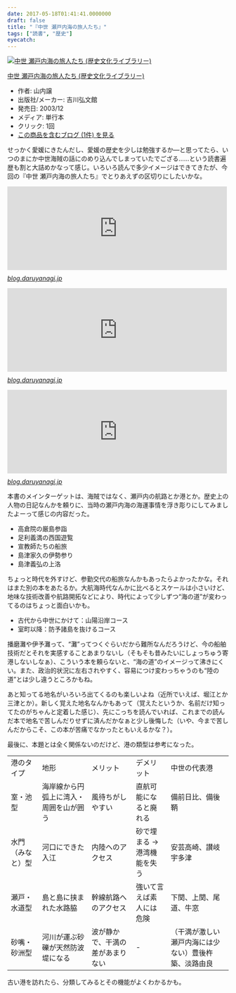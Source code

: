 ```yaml
---
date: 2017-05-18T01:41:41.0000000
draft: false
title: "『中世 瀬戸内海の旅人たち』"
tags: ["読書", "歴史"]
eyecatch: 
---
```

<p><div class="hatena-asin-detail"><a href="http://www.amazon.co.jp/exec/obidos/ASIN/464205569X/bestylesnet-22/"><img src="https://images-fe.ssl-images-amazon.com/images/I/510WCKBPM9L._SL160_.jpg" class="hatena-asin-detail-image" alt="中世 瀬戸内海の旅人たち (歴史文化ライブラリー)" title="中世 瀬戸内海の旅人たち (歴史文化ライブラリー)"></a><div class="hatena-asin-detail-info"><p class="hatena-asin-detail-title"><a href="http://www.amazon.co.jp/exec/obidos/ASIN/464205569X/bestylesnet-22/">中世 瀬戸内海の旅人たち (歴史文化ライブラリー)</a></p><ul><li><span class="hatena-asin-detail-label">作者:</span> 山内譲</li><li><span class="hatena-asin-detail-label">出版社/メーカー:</span> 吉川弘文館</li><li><span class="hatena-asin-detail-label">発売日:</span> 2003/12</li><li><span class="hatena-asin-detail-label">メディア:</span> 単行本</li><li> <span class="hatena-asin-detail-label">クリック</span>: 1回</li><li><a href="http://d.hatena.ne.jp/asin/464205569X/bestylesnet-22" target="_blank">この商品を含むブログ (1件) を見る</a></li></ul></div><div class="hatena-asin-detail-foot"></div></div></p><p>せっかく愛媛にきたんだし、愛媛の歴史を少しは勉強するか―と思ってたら、いつのまにか中世海賊の話にのめり込んでしまっていたでござる……という読書遍歴も割と大詰めかなって感じ。いろいろ読んで多少イメージはできてきたが、今回の『中世 瀬戸内海の旅人たち』でとりあえずの区切りにしたいかな。</p><p><iframe src="http://blog.daruyanagi.jp/embed/2017/01/05/193245" title="『海賊たちの中世』 - だるろぐ" class="embed-card embed-blogcard" scrolling="no" frameborder="0" style="display: block; width: 100%; height: 190px; max-width: 500px; margin: 10px 0px;"></iframe><cite class="hatena-citation"><a href="http://blog.daruyanagi.jp/entry/2017/01/05/193245">blog.daruyanagi.jp</a></cite></p><p><iframe src="http://blog.daruyanagi.jp/embed/2016/11/29/012834" title="『海の武士団　水軍と海賊のあいだ』 - だるろぐ" class="embed-card embed-blogcard" scrolling="no" frameborder="0" style="display: block; width: 100%; height: 190px; max-width: 500px; margin: 10px 0px;"></iframe><cite class="hatena-citation"><a href="http://blog.daruyanagi.jp/entry/2016/11/29/012834">blog.daruyanagi.jp</a></cite></p><p><iframe src="http://blog.daruyanagi.jp/embed/2015/11/28/232447" title="『瀬戸内の海賊: 村上武吉の戦い【増補改訂版】』 - だるろぐ" class="embed-card embed-blogcard" scrolling="no" frameborder="0" style="display: block; width: 100%; height: 190px; max-width: 500px; margin: 10px 0px;"></iframe><cite class="hatena-citation"><a href="http://blog.daruyanagi.jp/entry/2015/11/28/232447">blog.daruyanagi.jp</a></cite></p><p>本書のメインターゲットは、海賊ではなく、瀬戸内の航路とか港とか。歴史上の人物の日記なんかを頼りに、当時の瀬戸内海の海運事情を浮き彫りにしてみましたよーって感じの内容だった。</p>

<ul>
<li>高倉院の厳島参詣</li>
<li>足利義満の西国遊覧</li>
<li>宣教師たちの船旅</li>
<li>島津家久の伊勢参り</li>
<li>島津義弘の上洛</li>
</ul><p>ちょっと時代を外すけど、参勤交代の船旅なんかもあったらよかったかな。それはまた別の本をあたるか。大航海時代なんかに比べるとスケールは小さいけど、地味な技術改善や航路開拓などにより、時代によって少しずつ“海の道”が変わってるのはちょっと面白いかも。</p>

<ul>
<li>古代から中世にかけて：山陽沿岸コース</li>
<li>室町以降：防予諸島を抜けるコース</li>
</ul><p>播磨灘や伊予灘って、“灘”ってつくぐらいだから難所なんだろうけど、今の船舶技術だとそれを実感することあまりないし（そもそも昔みたいにしょっちゅう寄港しないしなぁ）、こういう本を頼らないと、“海の道”のイメージって沸きにくい。また、政治的状況に左右されやすく、容易につけ変わっちゃうのも“陸の道”とは少し違うところかもね。</p><p>あと知ってる地名がいろいろ出てくるのも楽しいよね（近所でいえば、堀江とか三津とか）。新しく覚えた地名なんかもあって（覚えたというか、名前だけ知ってたのがちゃんと定着した感じ）、先にこっちを読んでいれば、これまでの読んだ本で地名で苦しんだりせずに済んだかなぁと少し後悔した（いや、今まで苦しんだからこそ、この本が苦痛でなかったともいえるかな？）。</p><p>最後に、本題とは全く関係ないのだけど、港の類型は参考になった。</p>

<table>
<tr>
<td>港のタイプ</td>
<td>地形</td>
<td>メリット</td>
<td>デメリット</td>
<td>中世の代表港</td>
</tr>
<tr>
<td>室・池型</td>
<td>海岸線から円弧上に湾入・周囲を山が囲う</td>
<td>風待ちがしやすい</td>
<td>直航可能になると廃れる</td>
<td>備前日比、備後鞆</td>
</tr>
<tr>
<td>水門（みなと）型</td>
<td>河口にできた入江</td>
<td>内陸へのアクセス</td>
<td>砂で埋まる → 港湾機能を失う</td>
<td>安芸高崎、讃岐宇多津</td>
</tr>
<tr>
<td>瀬戸・水道型</td>
<td>島と島に挟まれた水路脇</td>
<td>幹線航路へのアクセス</td>
<td>強いて言えば素人には危険</td>
<td>下関、上関、尾道、牛窓</td>
</tr>
<tr>
<td>砂嘴・砂洲型</td>
<td>河川が運ぶ砂礫が天然防波堤になる</td>
<td>波が静かで、干満の差があまりない</td>
<td>-</td>
<td>（干満が激しい瀬戸内海には少ない）豊後杵築、淡路由良</td>
</tr>
</table><p>古い港を訪れたら、分類してみるとその機能がよくわかるかも。</p>
